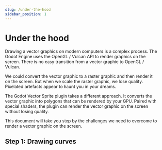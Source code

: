 ```yaml
---
slug: /under-the-hood
sidebar_position: 1
---
```

# Under the hood

Drawing a vector graphics on modern computers is a complex process.
The Godot Engine uses the OpenGL / Vulcan API to render graphics on the screen.
There is no easy transition from a vector graphic to OpenGL / Vulcan.

We could convert the vector graphic to a raster graphic and then render it on the screen.
But when we scale the raster graphic, we lose quality. Pixelated artefacts appear to haunt
you in your dreams.

The Godot Vector Sprite plugin takes a different approach. It converts the vector graphic
into polygons that can be rendered by your GPU. Paired with special shaders, the plugin
can render the vector graphic on the screen without losing quality.

This document will take you step by the challenges we need to overcome to render a vector
graphic on the screen.

## Step 1: Drawing curves
